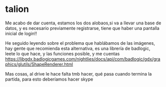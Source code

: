 # talion

Me acabo de dar cuenta, estamos los dos alobaos,si va a llevar una base de datos, y es necesario previamente registrarse, tiene que haber una pantalla inicial de login!!

He seguido leyendo sobre el problema que hablábamos de las imágenes, hay gente que recomienda esta alternativa, es una librería de badlogic, leete lo que hace, y las funciones posible, y me cuentas
https://libgdx.badlogicgames.com/nightlies/docs/api/com/badlogic/gdx/graphics/glutils/ShapeRenderer.html

Mas cosas, al drive le hace falta tmb hacer, qué pasa cuando termina la partida, para esto deberíamos hacer skype
